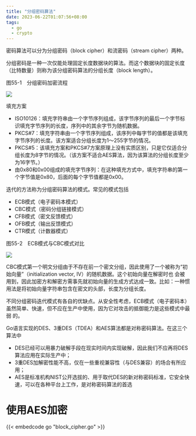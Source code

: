 ```yaml
---
title: "分组密码算法"
date: 2023-06-22T01:07:56+08:00
tags:
  - go
  - crypto
---
```


密码算法可以分为分组密码（block cipher）和流密码（stream cipher）两种。

分组密码是一种一次仅能处理固定长度数据块的算法。而这个数据块的固定长度（比特数量）则称为该分组密码算法的分组长度（block length）。

图55-1　分组密码加密流程

![](https://res.weread.qq.com/wrepub/epub_42557147_54)

填充方案

- ISO10126：填充字符串由一个字节序列组成，该字节序列的最后一个字节标识填充字节序列的长度，序列中的其余字节为随机数据。
- PKCS#7：填充字符串由一个字节序列组成，该序列中每字节的值都是该填充字节序列的长度。该方案适合分组长度为1～255字节的情况。
- PKCS#5：该填充方案和PKCS#7方案原理上没有实质区别，只是它仅适合分组长度为8字节的情况。（该方案不适合AES算法，因为该算法的分组长度至少为16字节。）
- 由0x80和0x00组成的填充字节序列：在这种填充方式中，填充字符串的第一个字节值是0x80，后面的每个字节值都是0x00。

迭代的方法称为分组密码算法的模式。常见的模式包括

- ECB模式（电子密码本模式）
- CBC模式（密码分组链接模式）
- CFB模式（密文反馈模式）
- OFB模式（输出反馈模式）
- CTR模式（计数器模式）

图55-2　ECB模式与CBC模式对比

![](https://res.weread.qq.com/wrepub/epub_42557147_55)

CBC模式第一个明文分组由于不存在前一个密文分组，因此使用了一个被称为“初始向量”（initialization vector, IV）的随机数据。这个初始向量在解密时也
会被用到，因此加密方和解密方需事先就初始向量的生成方式达成一致。比如：一种惯用法是将初始向量字符串包含在密文的头部，长度为分组长度。

不同分组密码迭代模式有各自的优缺点。从安全性考虑，ECB模式（电子密码本）虽然简单、快速，但不应在生产中使用，因为它对攻击的抵御能力是这些模式中最弱
的。

Go语言实现的DES、3重DES（TDEA）和AES算法都是对称密码算法。在这三个算法中

- DES已经可以用暴力破解手段在现实时间内实现破解，因此我们不应再将DES算法应用在实际生产中；
- 3重DES加解密性能不高，仅在一些重视兼容性（与DES兼容）的场合有所应用；
- AES是标准机构NIST公开选拔的、用于取代DES的新对称密码标准，它安全快速，可以在各种平台上工作，是对称密码算法的首选

# 使用AES加密

{{< embedcode go "block_cipher.go" >}}
